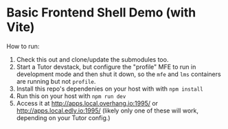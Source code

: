# Basic Frontend Shell Demo (with Vite)



How to run:

1. Check this out and clone/update the submodules too.
2. Start a Tutor devstack, but configure the "profile" MFE to run in development mode and then shut it down, so the
   `mfe` and `lms` containers are running but not `profile`.
3. Install this repo's dependenies on your host with with `npm install`
4. Run this on your host with `npm run dev`
5. Access it at http://apps.local.overhang.io:1995/ or http://apps.local.edly.io:1995/ (likely only one of these will
   work, depending on your Tutor config.)
